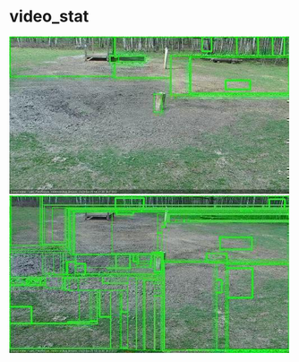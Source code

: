 # video_stat

![20200425-143501-150506](in2/20200425/20200425-143501-150506_0_.jpg)
![20200425-150506-153511](in2/20200425/20200425-150506-153511_0_.jpg)
